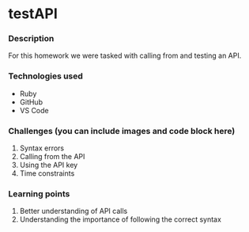 # testAPI
### Description
For this homework we were tasked with calling from and testing an API.

### Technologies used
* Ruby
* GitHub
* VS Code

### Challenges (you can include images and code block here)
1. Syntax errors
2. Calling from the API
3. Using the API key
4. Time constraints

### Learning points
1. Better understanding of API calls
2. Understanding the importance of following the correct syntax